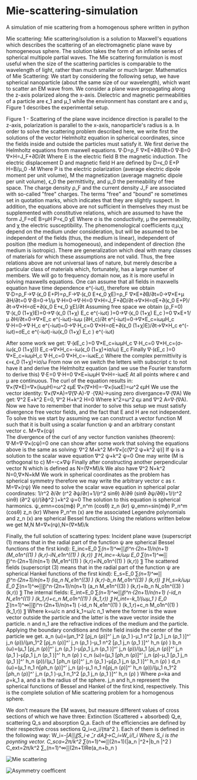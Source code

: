 # Mie-scattering-simulation
A simulation of mie scattering from a homogenous sphere written in python


Mie scattering:
Mie scattering/solution is a solution to Maxwell's equations which describes the scattering of an electromagnetic plane wave by homogeneous sphere. The solution takes the form of an infinite series of spherical multipole partial waves.  The Mie scattering formulation is most useful when the size of the scattering particles is comparable to the wavelength of light, rather than much smaller or much larger.
Mathematics of Mie Scattering:
We start by considering the following setup, we have spherical nanoparticle (about the same size of our wavelength), which want to scatter an EM wave from. We consider a plane wave propagating along the z-axis polarized along the x-axis. Dielectric and magnetic permeabilities of a particle are ϵ_1 and μ_1 while the environment has constant are ϵ and μ, Figure 1 describes the experimental setup.
 
Figure 1 - Scattering of the plane wave incidence direction is parallel to the z-axis, polarization is parallel to the x-axis, nanoparticle's radius is a.
In  order to solve the scattering problem described here, we write first the solutions of the vector Helmholtz equation in spherical coordinates, since the fields inside and outside the particles must satisfy it.
We first derive the Helmholtz equations from maxwell equations.
∇⋅D=ρ_F
∇×E+∂B/∂t=0
∇⋅B=0
∇×H=J_F+∂D/∂t
Where E is the electric field B the magnetic induction. The electric displacement D and magnetic field H are defined by
D=ϵ_0 E+P
H=B/μ_0 -M
Where P is the electric polarization (average electric dipole moment per unit volume), M the magnetization (average magnetic dipole per unit volume), ϵ_0 the permittivity, and μ_0 the permeability of free space. The charge density ρ_F and the current density J_F are associated with so-called "free" charges. The terms "free" and "bound" re sometimes set in quotation marks, which indicates that they are slightly suspect. In addition, the equations above are not sufficient in themselves they must be supplemented with constitutive relations, which are assumed to have the form
J_F=σE
B=μH
P=ϵ_0 χE
Where σ is the conductivity, μ the permeability, and χ the electric susceptibility. The phenomenological coefficients σ,μ,χ depend on the medium under consideration, but will be assumed to be independent of the fields (thus, the medium is linear), independent of position (the medium is homogeneous), and independent of direction (the medium is isotropic). There are generalization which deal with many classes of materials for which these assumptions are not valid. Thus, the free relations above are not universal laws of nature, but merely describe a particular class of materials which, fortunately, has a large number of members.
We will go to frequency domain now, as it is more useful in solving maxwells equations. One can assume that all fields in maxwells equation have time dependence e^(-iωt), therefore we obtain
∇⋅D=ρ_F→∇⋅(ϵ_0 E+P)=ρ_F→∇⋅(ϵ_0 E+ϵ_0 χE)=ρ_F
∇×E+∂B/∂t=0→∇×E+μ ∂H/∂t=0
∇⋅B=0→1/μ ∇⋅H=0→∇⋅H=0
∇×H=J_F+∂D/∂t→∇×H=σE+∂(ϵ_0 E+P)/∂t→∇×H=σE+∂(ϵ_0 E+ϵ_0 χE)/∂t
Assuming free space we obtain (ρ_F=0)
∇⋅(ϵ_0 (1+χ)E)=0→∇⋅(ϵ_0 (1+χ) E_c e^(-iωt) )=0→∇⋅(ϵ_0 (1+χ) E_c )=0
∇×E+1/μ  ∂H/∂t=0→∇×E_c e^(-iωt)-iωμ (∂H_c)/∂t e^(-iωt)=0→∇×E_c=iωμH_c
∇⋅H=0→∇⋅H_c e^(-iωt)=0→∇⋅H_c=0
∇×H=σE+∂(ϵ_0 (1+χ)E)/∂t→∇×H_c e^(-iωt)=σE_c e^(-iωt)-iω(ϵ_0 (1+χ) E_c ) e^(-iωt)




After some work we get:
∇⋅(ϵE_c )=0
∇×E_c=iωμH_c
∇⋅H_c=0
∇×H_c=(σ-iω(ϵ_0 (1+χ))) E_c→∇×H_c=-iω(ϵ_0 (1+χ)+iσ/ω) E_c
Finally
∇⋅(ϵE_c )=0
∇×E_c=iωμH_c
∇⋅H_c=0
∇×H_c=-iωϵE_c
Where the complex permittivity is
ϵ=ϵ_0 (1+χ)+iσ/ω
From now on we switch the letters with subscript c to not have it and derive the Helmholtz equation (and we use the Fourier transform to derive this)
∇⋅E=0
∇⋅H=0
∇×E=iωμH
∇×H=-iωϵE
At all points where ϵ and μ are continuous. The curl of the equation results in:
∇×(∇×E)=∇×(iωμH)=ω^2 ϵμE
∇×(∇×H)=-∇×(iωϵE)=ω^2 ϵμH
We use the vector identity:
∇×(∇×A)=∇(∇⋅A)-∇ ⋅(∇A)→using zero divergance=∇⋅(∇A)
We get:
∇^2 E+k^2 E=0,    ∇^2 H+k^2 H=0
Where k^2=ω^2 ϵμ and ∇^2 A=∇⋅(∇A).
Now we have to remember that inorder to solve this setup we must satisfy divergence free vector fields, and the fact that E and H are not independent. 
To solve this we start by assuming we can construct a vector function M such that it is built using a scalar function ψ and an arbitrary constant vector c.
M=∇×(cψ)  
The divergence of the curl of any vector function vanishes (theorem):
∇⋅M=∇⋅∇×(cψ)=0
one can show after some work that solving the equations above is the same as solving:
∇^2 M+k^2 M=∇×[c(∇^2 ψ+k^2 ψ)]
If ψ is a solution to the scalar wave equation
∇^2 ψ+k^2 ψ=0
One may write (M is orthogonal to c)
M=-c×∇ψ
Finally after constructing another perpendicular vector N which is defined as
N=(∇×M)/k
We also have
∇^2 N+k^2 N=0,∇×N=kM
We work in spherical coordinates as the problem has spherical symmetry therefore we may write the arbitrary vector c as r.
M=∇×(rψ)
We need to solve the scalar wave equation in spherical polar coordinates:
1/r^2   ∂/∂r (r^2  ∂ψ/∂r)+1/(r^2 sinθ)  ∂/∂θ (sinθ ∂ψ/∂θ)+1/(r^2 sinθ)  (∂^2 ψ)/(∂ϕ^2 )+k^2 ψ=0 
The solution to this equation is spherical harmonics.
ψ_emn=cos⁡(mϕ) P_n^m (cosθ) z_n (kr)
ψ_emn=sin⁡(mϕ) P_n^m (cosθ) z_n (kr)
Where P_n^m (x) are the associated Legendre polynomials and z_n (x) are spherical Bessel functions.
Using the relations written below we get M,N 
M=∇×(rψ),N=(∇×M)/k






Finally, the full solution of scattering types:
Incident plane wave (superscript (1) means that in the radial part of the function ψ are spherical Bessel functions of the first kind):
E_inc=E_0 ∑_(n=1)^∞▒〖i^n⋅(2n+1)/n(n+1)  (M_o1n^((1) ) (k,r)-iN_e1n^((1) ) (k,r)) 〗
H_inc=-k/ωμ E_0 ∑_(n=1)^∞▒〖i^n⋅(2n+1)/n(n+1)  (M_e1n^((1) ) (k,r)+iN_o1n^((1) ) (k,r)) 〗
The scattered fields (superscript (3) means that in the radial part of the function ψ are spherical Hankel functions of the first kind):
E_s=E_0 ∑_(n=1)^∞▒〖i^n⋅(2n+1)/n(n+1)  (ia_n N_e1n^((3) ) (k,r)-b_n M_o1n^((3) ) (k,r)) 〗
H_s=k/ωμ E_0 ∑_(n=1)^∞▒〖i^n⋅(2n+1)/n(n+1)  (a_n M_e1n^((3) ) (k,r)+ib_n N_o1n^((3) ) (k,r)) 〗
The internal fields:
E_int=E_0 ∑_(n=1)^∞▒〖i^n⋅(2n+1)/n(n+1)  (-id_n N_e1n^((1) ) (k_1,r)+c_n M_o1n^((1) ) (k_1,r)) 〗
H_int=-k_1/(ωμ_1 ) E_0 ∑_(n=1)^∞▒〖i^n⋅(2n+1)/n(n+1)  (-id_n N_e1n^((1) ) (k_1,r)+c_n M_o1n^((1) ) (k_1,r)) 〗
Where k=ω/c n and k_1=ω/c n_1 where the former is the wave vector outside the particle and the latter is the wave vector inside the particle. n and n_1 are the refractive indices of the medium and the particle. Applying the boundary conditions and finite field inside the center of the particle we get.
a_n (ω)=(μn_1^2 [ρj_n (ρ)]^' j_n (ρ_1 )-μ_1 n^2 [ρ_1 j_n (ρ_1 )]^' j_n (ρ))/(μn_1^2 [ρj_n (ρ)]^' j_n (ρ_1 )-μ_1 n^2 [ρ_1 j_n (ρ_1 )]^' h_n (ρ) )
b_n (ω)=(μ_1 [ρj_n (ρ)]^' j_n (ρ_1 )-μ[ρ_1 j_n (ρ_1 )]^' j_n (ρ))/(μ_1 [ρj_n (ρ)]^' j_n (ρ_1 )-μ[ρ_1 j_n (ρ_1 )]^' h_n (ρ) )
c_n (ω)=(μ_1 [ρh_n (ρ)]^' j_n (ρ)-μ_1 [ρ_1 j_n (ρ_1 )]^' h_n (ρ))/(μ_1 [ρh_n (ρ)]^' j_n (ρ_1 )-μ[ρ_1 j_n (ρ_1 )]^' h_n (ρ) )
d_n (ω)=(μ_1 n_1 n[ρh_n (ρ)]^' j_n (ρ)-μ_1 n_1 n[ρj_n (ρ)]^' h_n (ρ))/(μ_1 n_1^2 [ρh_n (ρ)]^' j_n (ρ_1 )-μ_1 n_1^2 [ρ_1 j_n (ρ_1 )]^' h_n (ρ) )
Where ρ=ka and ρ=k_1 a, and a is the radius of the sphere. j_n and h_n represent the spherical functions of Bessel and Hankel of the first kind, respectively.
This is the complete solution of Mie scattering problem for a homogenous sphere.

We don’t measure the EM waves, but measure different values of cross sections of which we have three:  Extinction (Scattered + absorbed) Q_e, scattering Q_s and absorption Q_a. Each of the efficiencies are defined by their respective cross sections Q_i=σ_i/(πa^2 ).
Each of them is defined in the following way:
W_i=-∫_A▒〖S_i⋅e ̂_r  dA〗→C_i=W_i/I_i 
Where S_i is the poynting vector.
C_sca=2π/k^2  ∑_(n=1)^∞▒(2n+1)(|a_n |^2+|b_n |^2 ) 
C_ext=2π/k^2  ∑_(n=1)^∞▒(2n+1)Re(a_n+b_n ) 


![Mie scattering](https://user-images.githubusercontent.com/60748408/160252081-679808dd-4a3c-4e34-8ee5-5e46f70c17a0.png)


![Asymmetry coefficent](https://user-images.githubusercontent.com/60748408/160252082-92271390-8dfe-4def-8f79-ce9726f60b4c.png)
